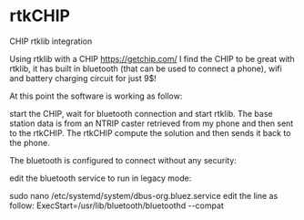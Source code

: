 # rtkCHIP
CHIP rtklib integration

Using rtklib with a CHIP https://getchip.com/
I find the CHIP to be great with rtklib, it has built in bluetooth (that can be used to connect a phone), wifi and battery charging circuit for just 9$!

At this point the software is working as follow:

start the CHIP, wait for bluetooth connection and start rtklib. The base station data is from an NTRIP caster retrieved from my phone and then sent to the rtkCHIP. The rtkCHIP compute the solution and then sends it back to the phone.

The bluetooth is configured to connect without any security:

edit the bluetooth service to run in legacy mode:

sudo nano /etc/systemd/system/dbus-org.bluez.service
edit the line as follow: ExecStart=/usr/lib/bluetooth/bluetoothd --compat

